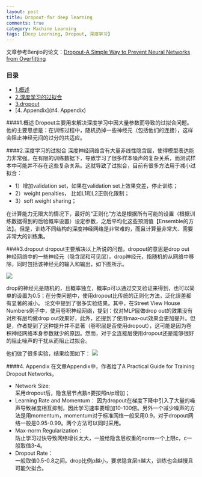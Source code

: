 ```yaml
---
layout: post
title: Dropout-for deep learning
comments: true
category: Machine Learning
tags: [Deep Learning, Dropout, 深度学习]
---
```


文章参考Benjio的论文：[Dropout-A Simple Way to Prevent Neural Networks from Overfitting](http://jmlr.org/papers/volume15/srivastava14a/srivastava14a.pdf)

### 目录
<!-- MarkdownTOC depth=4 -->
- [1.概述](#1.概述)
- [2.深度学习的过拟合](#2.深度学习的过拟合)
- [3.dropout](#3.dropout)
- [4. Appendix](#4. Appendix)
<!-- /MarkdownTOC -->


<a name="1.概述" />

####1.概述
Dropout主要用来解决深度学习中因大量参数而导致的过拟合问题。他的主要思想是：在训练过程中，随机扔掉一些神经元（包括他们的连接），这样会阻止神经元间的过分的共适应。

<a name="2.深度学习的过拟合" />

####2.深度学习的过拟合
深度神经网络含有大量非线性隐含层，使得模型表达能力非常强。在有限的训练数据下，导致学习了很多样本噪声的复杂关系，而测试样本中可能并不存在这些复杂关系。这就导致了过拟合，目前有很多方法用于减小过拟合：

- 1）增加validation set，如果在validation set上效果变差，停止训练；
- 2）weight penalties， 比如L1和L2正则化限制；
- 3）soft weight sharing；

在计算能力无限大的情况下，最好的“正则化”方法是根据所有可能的设置（根据训练数据得到的后验概率设置）设定参数，之后平均化这些预测值【Ensemble的方法】。但是，训练不同结构的深度神经网络是非常难的，而且计算量非常大、需要非常大的训练集。

<a name="3.dropout" />

####3.dropout
dropout主要解决以上所说的问题，dropout的意思是drop out 神经网络中的一些神经元（隐含层和可见层）。drop神经元，指随机的从网络中移除，同时包括该神经元的输入和输出，如下图所示。

![](http://chrispher.github.com/images/deeplearning/dropout.png)

drop的神经元是随机的，且概率独立，概率p可以通过交叉验证来得到，也可以简单的设置为0.5；在分类问题中，使用dropout比传统的正则化方法，泛化误差都有显著的减小。
论文中提到了很多实验结果。其中，在Street View House Numbers例子中，使用卷积神经网络，提到：仅对MLP层做drop out的效果没有对所有层均做drop out效果好，此外，还提到了使用max-out效果会更加提升。但是，作者提到了这种提升并不显著（卷积层是否使用dropout），这可能是因为卷积神经网络本身参数就少的原因。然而，对于全连接层使用dropout还是能够很好的阻止噪声的干扰从而阻止过拟合。

他们做了很多实验，结果绘图如下：
![](http://chrispher.github.com/images/deeplearning/dropout_result.jpg)

<a name="4. Appendix" />

####4. Appendix
在文章Appendix中，作者给了A Practical Guide for Training Dropout Networks。

*  Network Size:  
采用dropout后，隐含层节点数n要按照n/p增加；
*  Learning Rate and Momentum： 
因为dropout在梯度下降中引入了大量的噪声导致梯度相互抑制，因此学习速率要增加10-100倍。另外一个减少噪声的方法是用momentum，momentum对于标准网络一般采用0.9，对于dropout网络一般是0.95-0.99。两个方法可以同时采用。
* Max-norm Regularization：  
防止学习过快导致网络增长太大，一般给隐含层权重的norm一个上限c，c一般取值3-4。
*  Dropout Rate：  
一般取值0.5-0.8之间。drop比例p越小，要求隐含层n越大，训练也会越慢且可能欠拟合。

